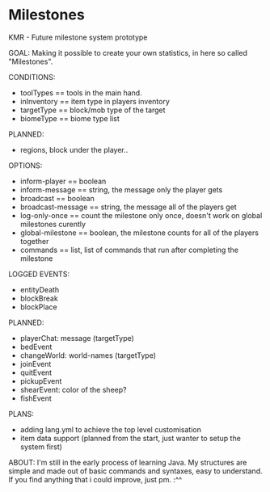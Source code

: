 # Milestones
KMR - Future milestone system prototype

GOAL:
  Making it possible to create your own statistics, in here so called "Milestones".
  
CONDITIONS:
  - toolTypes == tools in the main hand.
  - inInventory == item type in players inventory
  - targetType == block/mob type of the target
  - biomeType == biome type list

 PLANNED:
  - regions, block under the player..

OPTIONS:
  - inform-player == boolean
  - inform-message == string, the message only the player gets
  - broadcast == boolean
  - broadcast-message == string, the message all of the players get
  - log-only-once == count the milestone only once, doesn't work on global milestones curently
  - global-milestone == boolean, the milestone counts for all of the players together
  - commands == list<string>, list of commands that run after completing the milestone
  
LOGGED EVENTS:
  - entityDeath
  - blockBreak
  - blockPlace

PLANNED:
  - playerChat: message (targetType)
  - bedEvent
  - changeWorld: world-names (targetType)
  - joinEvent
  - quitEvent
  - pickupEvent
  - shearEvent: color of the sheep?
  - fishEvent

PLANS:
  - adding lang.yml to achieve the top level customisation
  - item data support (planned from the start, just wanter to setup the system first)

ABOUT:
  I'm still in the early process of learning Java. My structures are simple and made out of basic commands and syntaxes, easy to understand.
  If you find anything that i could improve, just pm. :^^
